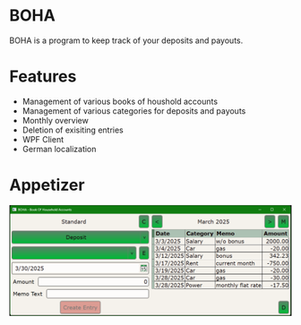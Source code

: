 # BOHA
BOHA is a program to keep track of your deposits and payouts.

# Features
- Management of various books of houshold accounts
- Management of various categories for deposits and payouts
- Monthly overview
- Deletion of exisiting entries
- WPF Client
- German localization

# Appetizer
![WPF Main View English](/README-Images/WPFMainViewEnglish.png)